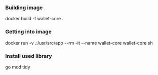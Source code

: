 ### Building image
docker build -t wallet-core .

### Getting into image
docker run -v .:/usr/src/app --rm -it --name wallet-core wallet-core sh

### Install used library
go mod tidy


